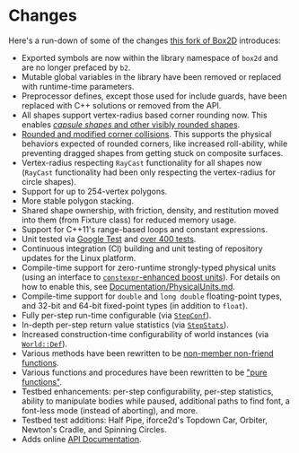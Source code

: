 # Changes

Here's a run-down of some of the changes
[this fork of Box2D](https://github.com/louis-langholtz/Box2D) introduces:
- Exported symbols are now within the library namespace of `box2d` and are no
  longer prefaced by `b2`.
- Mutable global variables in the library have been removed or replaced with
  runtime-time parameters.
- Preprocessor defines, except those used for include guards, have been
  replaced with C++ solutions or removed from the API.
- All shapes support vertex-radius based corner rounding now. This enables
  [*capsule shapes* and other visibly rounded shapes](https://github.com/louis-langholtz/Box2D/blob/dev/Box2D/Documentation/images/RoundedCornerShapes.png).
- [Rounded and modified corner collisions](https://github.com/louis-langholtz/Box2D/blob/dev/Box2D/Documentation/CollisionHandlng.md).
  This supports the physical behaviors expected of rounded corners, like
  increased roll-ability, while preventing dragged shapes from getting stuck
  on composite surfaces.
- Vertex-radius respecting `RayCast` functionality for all shapes now
  (`RayCast` functionality had been only respecting the vertex-radius for
  circle shapes).
- Support for up to 254-vertex polygons.
- More stable polygon stacking.
- Shared shape ownership, with friction, density, and restitution moved into
  them (from Fixture class) for reduced memory usage.
- Support for C++11's range-based loops and constant expressions.
- Unit tested via [Google Test](https://github.com/google/googletest/tree/aa148eb2b7f70ede0eb10de34b6254826bfb34f4)
  and [over 400 tests](https://github.com/louis-langholtz/Box2D/tree/dev/Box2D/UnitTests).
- Continuous integration (CI) building and unit testing of repository updates
  for the Linux platform.
- Compile-time support for zero-runtime strongly-typed physical units (using an
  interface to [`constexpr`-enhanced boost units](https://github.com/louis-langholtz/units)).
  For details on how to enable this, see
  [Documentation/PhysicalUnits.md](https://github.com/louis-langholtz/Box2D/blob/dev/Box2D/Documentation/PhysicalUnits.md).
- Compile-time support for `double` and `long double` floating-point types, and
  32-bit and 64-bit fixed-point types (in addition to `float`).
- Fully per-step run-time configurable (via
  [`StepConf`](https://github.com/louis-langholtz/Box2D/blob/dev/Box2D/Box2D/Dynamics/StepConf.hpp)).
- In-depth per-step return value statistics (via
  [`StepStats`](https://github.com/louis-langholtz/Box2D/blob/dev/Box2D/Box2D/Dynamics/StepStats.hpp)).
- Increased construction-time configurability of world instances (via
  [`World::Def`](https://github.com/louis-langholtz/Box2D/blob/dev/Box2D/Box2D/Dynamics/World.hpp#L107)).
- Various methods have been rewritten to be
  [non-member non-friend functions](http://www.drdobbs.com/cpp/how-non-member-functions-improve-encapsu/184401197).
- Various functions and procedures have been rewritten to be
  ["pure functions"](https://en.wikipedia.org/wiki/Pure_function).
- Testbed enhancements: per-step configurability, per-step statistics, ability
  to manipulate bodies while paused, additional paths to find font, a font-less
  mode (instead of aborting), and more.
- Testbed test additions: Half Pipe, iforce2d's Topdown Car, Orbiter, Newton's
  Cradle, and Spinning Circles.
- Adds online [API Documentation](http://louis-langholtz.github.io/Box2D/API/index.html).
